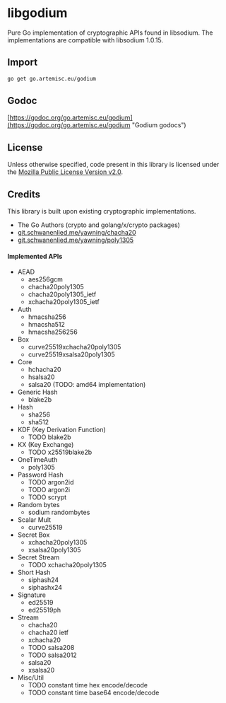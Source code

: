 # libgodium
Pure Go implementation of cryptographic APIs found in libsodium. The
implementations are compatible with libsodium 1.0.15.

## Import

```bash
go get go.artemisc.eu/godium
```

## Godoc
[https://godoc.org/go.artemisc.eu/godium](https://godoc.org/go.artemisc.eu/godium "Godium godocs")

## License
Unless otherwise specified, code present in this library is licensed under the
[Mozilla Public License Version v2.0](https://www.mozilla.org/en-US/MPL/2.0/ "MPL v2.0").

## Credits
This library is built upon existing cryptographic implementations.

* The Go Authors (crypto and golang/x/crypto packages)
* [git.schwanenlied.me/yawning/chacha20](https://godoc.org/git.schwanenlied.me/yawning/chacha20)
* [git.schwanenlied.me/yawning/poly1305](https://godoc.org/git.schwanenlied.me/yawning/poly1305)

#### Implemented APIs
* AEAD
    * aes256gcm
    * chacha20poly1305
    * chacha20poly1305\_ietf
    * xchacha20poly1305\_ietf
* Auth
    * hmacsha256
    * hmacsha512
    * hmacsha256256
* Box
    * curve25519xchacha20poly1305
    * curve25519xsalsa20poly1305
* Core
    * hchacha20
    * hsalsa20
    * salsa20 (TODO: amd64 implementation)
* Generic Hash
    * blake2b
* Hash
    * sha256
    * sha512
* KDF (Key Derivation Function)
    * TODO blake2b
* KX (Key Exchange)
    * TODO x25519blake2b
* OneTimeAuth
    * poly1305
* Password Hash
    * TODO argon2id
    * TODO argon2i
    * TODO scrypt
* Random bytes
    * sodium randombytes
* Scalar Mult
    * curve25519
* Secret Box
    * xchacha20poly1305
    * xsalsa20poly1305
* Secret Stream
    * TODO xchacha20poly1305
* Short Hash
    * siphash24
    * siphashx24
* Signature
    * ed25519
    * ed25519ph
* Stream
    * chacha20
    * chacha20 ietf
    * xchacha20
    * TODO salsa208
    * TODO salsa2012
    * salsa20
    * xsalsa20
* Misc/Util
    * TODO constant time hex encode/decode
    * TODO constant time base64 encode/decode
